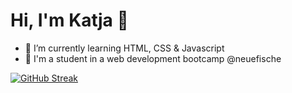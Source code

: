 # Hi, I'm Katja 👋

- 🌱 I’m currently learning HTML, CSS & Javascript 
- 🐠 I'm a student in a web development bootcamp @neuefische

[![GitHub Streak](https://github-readme-streak-stats.herokuapp.com?user=ekat-br&theme=sunset-gradient)](https://git.io/streak-stats)
